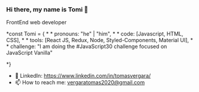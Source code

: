 ### Hi there, my name is Tomi 👋

FrontEnd web developer 


*const Tomi = { 
*
*​	pronouns: "he" | "him",
*
*​	code: [Javascript, HTML, CSS],
*
*​	tools: [React JS, Redux, Node, Styled-Components, Material UI],
*
*​	challenge: "I am doing the #JavaScript30 challenge focused on JavaScript Vanilla"

*}


- 👀 LinkedIn: https://www.linkedin.com/in/tomasvergara/
- 📫 How to reach me: vergaratomas2020@gmail.com
